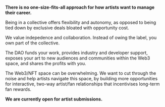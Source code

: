 **There is no one-size-fits-all approach for how artists want to manage their career.**

Being in a collective offers flexibility and autonomy, as opposed to being tied down by exclusive deals bloated with opportunity cost. 

We value indepedence and collaboration. Instead of owing the label, you own part of the collective.

The DAO funds your work, provides industry and developer support, exposes your art to new audiences and communities within the Web3 space, and shares the profits with you. 

The Web3/NFT space can be overwhelming. We want to cut through the noise and help artists navigate this space, by building more opportunities for interactive, two-way artist/fan relationships that incentivises long-term fan rewards. 

**We are currently open for artist submissions.**
